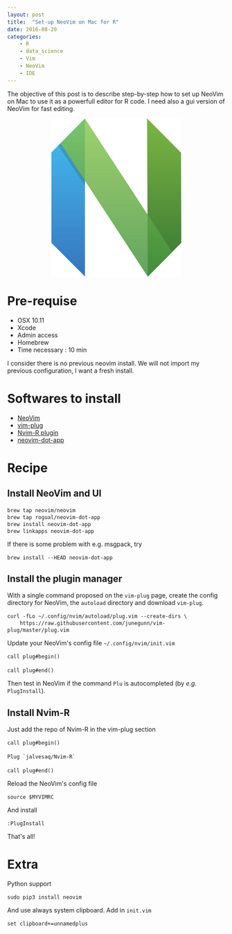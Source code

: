 ```yaml
---
layout: post
title:  "Set-up NeoVim on Mac for R"
date: 2016-08-20 
categories: 
    - R 
    - data_science
    - Vim
    - NeoVim
    - IDE
---
```


The objective of this post is to describe step-by-step how to set up NeoVim on Mac to use it as a powerfull editor for R code.
I need also a gui version of NeoVim for fast editing.

<img src="/assets/neovim-mark.png" title="NeoVim mark" style="display: block; margin: auto;" />

# Pre-requise

- OSX 10.11
- Xcode
- Admin access
- Homebrew
- Time necessary : 10 min

I consider there is no previous neovim install. We will not import my previous configuration, I want a fresh install.

# Softwares to install

- [NeoVim](https://github.com/neovim/neovim)
- [vim-plug](https://github.com/junegunn/vim-plug)
- [Nvim-R plugin](https://github.com/jalvesaq/Nvim-R)
- [neovim-dot-app](https://github.com/rogual/neovim-dot-app)

# Recipe

## Install NeoVim and UI

```
brew tap neovim/neovim
brew tap rogual/neovim-dot-app
brew install neovim-dot-app
brew linkapps neovim-dot-app
```

If there is some problem with e.g. msgpack, try

```
brew install --HEAD neovim-dot-app
```

## Install the plugin manager

With a single command proposed on the `vim-plug` page, create the config directory for NeoVim, the `autoload` directory and download `vim-plug`.

```
curl -fLo ~/.config/nvim/autoload/plug.vim --create-dirs \
    https://raw.githubusercontent.com/junegunn/vim-plug/master/plug.vim
```

Update your NeoVim's config file `~/.config/nvim/init.vim`

```
call plug#begin()

call plug#end()
```

Then test in NeoVim if the command `Plu` is autocompleted (by *e.g.* `PlugInstall`).

## Install Nvim-R

Just add the repo of Nvim-R in the vim-plug section

```
call plug#begin()

Plug `jalvesaq/Nvim-R`

call plug#end()
```

Reload the NeoVim's config file

```
source $MYVIMRC
```

And install

```
:PlugInstall
```

That's all!

# Extra

Python support 

```
sudo pip3 install neovim
```

And use always system clipboard. Add in `init.vim`

```
set clipboard+=unnamedplus
```

